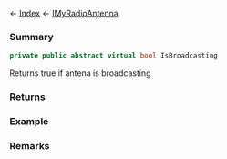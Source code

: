 ← [Index](Api-Index) ← [IMyRadioAntenna](Sandbox.ModAPI.Ingame.IMyRadioAntenna)

### Summary

```csharp
private public abstract virtual bool IsBroadcasting
```

Returns true if antena is broadcasting

### Returns

### Example

### Remarks


